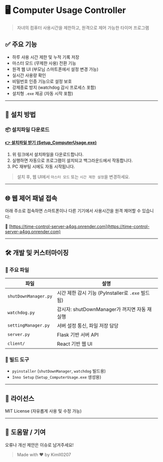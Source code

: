 # 🖥️ Computer Usage Controller

> 자녀의 컴퓨터 사용시간을 제한하고, 원격으로 제어 가능한 타이머 프로그램

## ✅ 주요 기능

- 하루 사용 시간 제한 및 누적 기록 저장
- 마스터 모드 (무제한 사용) 전환 기능
- 원격 웹 UI (부모님 스마트폰에서 설정 변경 가능)
- 실시간 사용량 확인
- 비밀번호 인증 기능으로 설정 보호
- 강제종료 방지 (watchdog 감시 프로세스 포함)
- 설치형 `.exe` 제공 (자동 시작 포함)

---

## 🚀 설치 방법

### 📦 설치파일 다운로드

**[👉 설치파일 받기 (Setup_ComputerUsage.exe)](https://github.com/KimIl0207/time-control-server/releases/download/v1.1.1/Setup_ComputerUsage.exe)**

1. 위 링크에서 설치파일을 다운로드합니다.
2. 실행하면 자동으로 프로그램이 설치되고 백그라운드에서 작동합니다.
3. PC 재부팅 시에도 자동 시작됩니다.

> 설치 후, 웹 UI에서 `마스터 모드` 또는 `시간 제한 설정`을 변경하세요.

---

## 🌐 웹 제어 패널 접속

아래 주소로 접속하면 스마트폰이나 다른 기기에서 사용시간을 원격 제어할 수 있습니다:

🔗 [https://time-control-server-a4qg.onrender.com](https://time-control-server-a4qg.onrender.com)

---

## 🛠 개발 및 커스터마이징

### 🔧 주요 파일

| 파일 | 설명 |
|------|------|
| `shutDownManager.py` | 시간 제한 감시 기능 (PyInstaller로 `.exe` 빌드됨) |
| `watchdog.py` | 감시자: shutDownManager가 꺼지면 자동 재실행 |
| `settingManager.py` | 서버 설정 통신, 파일 저장 담당 |
| `server.py` | Flask 기반 서버 API |
| `client/` | React 기반 웹 UI |

### 🧱 빌드 도구
- `pyinstaller` (`shutDownManager`, `watchdog` 빌드용)
- `Inno Setup` (`Setup_ComputerUsage.exe` 생성용)

---

## 📄 라이선스

MIT License (자유롭게 사용 및 수정 가능)

---

## 🙋 도움말 / 기여

오류나 개선 제안은 이슈로 남겨주세요!

> Made with ❤️ by KimIl0207
